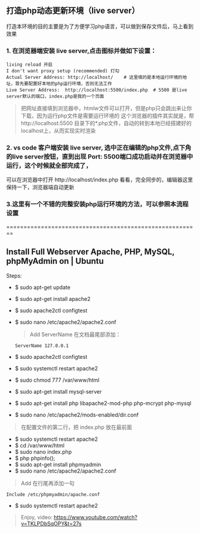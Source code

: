 ## 打造php动态更新环境（live server）
打造本环境的目的主要是为了方便学习php语言，可以做到保存文件后，马上看到效果

### 1. 在浏览器端安装 live server,点击图标并做如下设置：
```
living reload 开启
I don't want proxy setup (recommended) 打勾
Actual Server Address: http://localhost/    # 这里填的是本地运行环境的地址，首先要配置好本地的php运行环境，否则无法工作
Live Server Address:  http://localhost:5500/index.php  # 5500 是live server默认的端口，index.php是我的一个页面

```
> 把网址直接填到浏览器中，htmlw文件可以打开，但是php只会跳出来让你下载，因为运行php文件是需要运行环境的
> 这个浏览器的插件其实就是，帮http://localhost:5500 目录下的*.php文件，自动的转到本地已经搭建好的localhost上，从而实现实时渲染

### 2. vs code 客户端安装 live server, 选中正在编辑的php文件,点下角的live server按钮，直到出现 Port: 5500端口成功启动并在浏览器中运行，这个时候就全部完成了，
可以在浏览器中打开 http://localhost/index.php 看看，完全同步的，编辑器这里保持一下，浏览器端自动更新

### 3.这里有一个不错的完整安装php运行环境的方法，可以参照本流程设置

========================================================

## Install Full Webserver Apache, PHP, MySQL, phpMyAdmin on | Ubuntu

Steps:

- $ sudo apt-get update
- $ sudo apt-get install apache2
- $ sudo apache2ctl configtest
- $ sudo nano /etc/apache2/apache2.conf

  > Add ServerName 在文档最尾部添加：

  ```
  ServerName 127.0.0.1

  ```

- $ sudo apache2ctl configtest
- $ sudo systemctl restart apache2
- $ sudo chmod 777 /var/www/html
- $ sudo apt-get install mysql-server
- $ sudo apt-get install php libapache2-mod-php php-mcrypt php-mysql
- $ sudo nano /etc/apache2/mods-enabled/dir.conf

> 在配置文件的第二行，把 index.php 放在最前面

- $ sudo systemctl restart apache2
- $ cd /var/www/html
- $ sudo nano index.php
- $ php phpinfo();
- $ sudo apt-get install phpmyadmin
- $ sudo nano /etc/apache2/apache2.conf

> Add 在行尾再添加一句

```
Include /etc/phpmyadmin/apache.conf
```

- $ sudo systemctl restart apache2

> Enjoy, video: https://www.youtube.com/watch?v=TKLPDbSqOPY&t=27s


